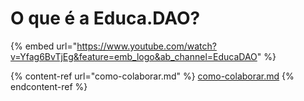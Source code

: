 # O que é a Educa.DAO?

{% embed url="https://www.youtube.com/watch?v=Yfag6BvTjEg&feature=emb_logo&ab_channel=EducaDAO" %}

{% content-ref url="como-colaborar.md" %}
[como-colaborar.md](como-colaborar.md)
{% endcontent-ref %}
